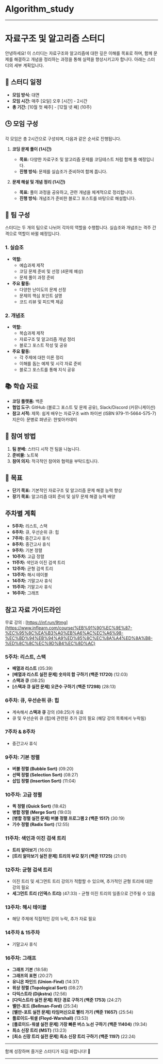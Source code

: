 # Algorithm_study
---
# 자료구조 및 알고리즘 스터디

안녕하세요! 이 스터디는 자료구조와 알고리즘에 대한 깊은 이해를 목표로 하며, 함께 문제를 해결하고 개념을 정리하는 과정을 통해 실력을 향상시키고자 합니다. 아래는 스터디의 세부 계획입니다.

## 📅 스터디 일정

- **모임 방식:** 대면
- **모임 시간:** 매주 [요일] 오후 [시간] - 2시간
- **총 기간:** [10월 첫 째주] - [12월 넷 째] (10주)

## 🕒 모임 구성

각 모임은 총 2시간으로 구성되며, 다음과 같은 순서로 진행됩니다.

1. **코딩 문제 풀이 (1시간)**
   - **목표:** 다양한 자료구조 및 알고리즘 문제를 코딩테스트 처럼 함께 풀 예정입니다.
   - **진행 방식:** 문제를 실습조가 준비하여 함께 풉니다.

2. **문제 해설 및 개념 정리 (1시간)**
   - **목표:** 풀이 과정을 공유하고, 관련 개념을 체계적으로 정리합니다.
   - **진행 방식:** 개념조가 준비한 블로그 포스트를 바탕으로 해설합니다.

## 👥 팀 구성

스터디는 두 개의 팀으로 나뉘어 각자의 역할을 수행합니다. 실습조와 개념조는 격주 간격으로 역할이 바뀔 예정입니다.

### 1. 실습조

- **역할:**
  - 예습과제 제작
  - 코딩 문제 준비 및 선정 (4문제 예상)
  - 문제 풀이 과정 준비
- **주요 활동:**
  - 다양한 난이도의 문제 선정
  - 문제의 핵심 포인트 설명
  - 코드 리뷰 및 피드백 제공

### 2. 개념조

- **역할:**
  - 복습과제 제작
  - 자료구조 및 알고리즘 개념 정리
  - 블로그 포스트 작성 및 공유
- **주요 활동:**
  - 각 주제에 대한 이론 정리
  - 이해를 돕는 예제 및 시각 자료 준비
  - 블로그 포스트를 통해 지식 공유

## 📚 학습 자료

- **코딩 플랫폼:** 백준
- **협업 도구:** GitHub (블로그 포스트 및 문제 공유), Slack/Discord (커뮤니케이션)
- **참고 서적:**
제목: 쉽게 배우는 자료구조 with 파이썬 (ISBN 979-11-5664-575-7)
지은이: 문병로
펴낸곳: 한빛아카데미 

## 📝 참여 방법

1. **팀 분배:** 스터디 시작 전 팀을 나눕니다.
2. **준비물:** 노트북
3. **참여 의지:** 적극적인 참여와 협력을 부탁드립니다.

## 🎯 목표

- **단기 목표:** 기본적인 자료구조 및 알고리즘 문제 해결 능력 향상
- **장기 목표:** 알고리즘 대회 준비 및 실무 문제 해결 능력 배양

## 주차별 계획

- **5주차:** 리스트, 스택
- **6주차:** 큐, 우선순위 큐: 힙
- **7주차:** 중간고사 휴식
- **8주차:** 중간고사 휴식
- **9주차:** 기본 정렬
- **10주차:** 고급 정렬
- **11주차:** 색인과 이진 검색 트리
- **12주차:** 균형 검색 트리
- **13주차:** 해시 테이블
- **14주차:** 기말고사 휴식
- **15주차:** 기말고사 휴식
- **16주차:** 그래프

## 참고 자료 가이드라인
무료 강의 : [https://inf.run/9tmg](https://www.inflearn.com/course/%EB%91%90%EC%9E%87-%EC%95%8C%EA%B3%A0%EB%A6%AC%EC%A6%98-%EC%BD%94%EB%94%A9%ED%85%8C%EC%8A%A4%ED%8A%B8-%ED%8C%8C%EC%9D%B4%EC%8D%AC)



### **5주차: 리스트, 스택**
- **배열과 리스트** (05:39)
- **[배열과 리스트 실전 문제] 숫자의 합 구하기 (백준 11720)** (12:03)
- **스택과 큐** (08:25)
- **[스택과 큐 실전 문제] 오큰수 구하기 (백준 17298)** (28:13)

### **6주차: 큐, 우선순위 큐: 힙**
- 계속해서 **스택과 큐** 강의 (08:25)가 유효
- 큐 및 우선순위 큐 (힙)에 관련된 추가 강의 필요 (해당 강의 목록에서 누락됨)

### **7주차 & 8주차**
- 중간고사 휴식

### **9주차: 기본 정렬**
- **버블 정렬 (Bubble Sort)** (09:20)
- **선택 정렬 (Selection Sort)** (08:27)
- **삽입 정렬 (Insertion Sort)** (11:04)

### **10주차: 고급 정렬**
- **퀵 정렬 (Quick Sort)** (18:42)
- **병합 정렬 (Merge Sort)** (19:03)
- **[병합 정렬 실전 문제] 버블 정렬 프로그램 2 (백준 1517)** (30:19)
- **기수 정렬 (Radix Sort)** (12:55)

### **11주차: 색인과 이진 검색 트리**
- **트리 알아보기** (16:03)
- **[트리 알아보기 실전 문제] 트리의 부모 찾기 (백준 11725)** (21:01)

### **12주차: 균형 검색 트리**
- 이진 트리 및 세그먼트 트리 강의가 적합할 수 있으며, 추가적인 균형 트리에 대한 강의 필요
- **세그먼트 트리 (인덱스 트리)** (47:33) - 균형 이진 트리의 일종으로 간주될 수 있음

### **13주차: 해시 테이블**
- 해당 주제에 직접적인 강의 누락, 추가 자료 필요

### **14주차 & 15주차**
- 기말고사 휴식

### **16주차: 그래프**
- **그래프 기본** (18:58)
- **그래프의 표현** (20:27)
- **유니온 파인드 (Union-Find)** (14:37)
- **위상 정렬 (Topological Sort)** (08:27)
- **다익스트라 (Dijkstra)** (12:56)
- **[다익스트라 실전 문제] 최단 경로 구하기 (백준 1753)** (24:27)
- **벨만-포드 (Bellman-Ford)** (25:34)
- **[벨만-포트 실전 문제] 타임머신으로 빨리 가기 (백준 11657)** (25:54)
- **플로이드-워셜 (Floyd-Warshall)** (13:53)
- **[플로이드-워셜 실전 문제] 가장 빠른 버스 노선 구하기 (백준 11404)** (19:34)
- **최소 신장 트리 (MST)** (13:23)
- **[최소 신장 트리 실전 문제] 최소 신장 트리 구하기 (백준 1197)** (22:24)

---

함께 성장하며 즐거운 스터디가 되길 바랍니다! 🚀

---
